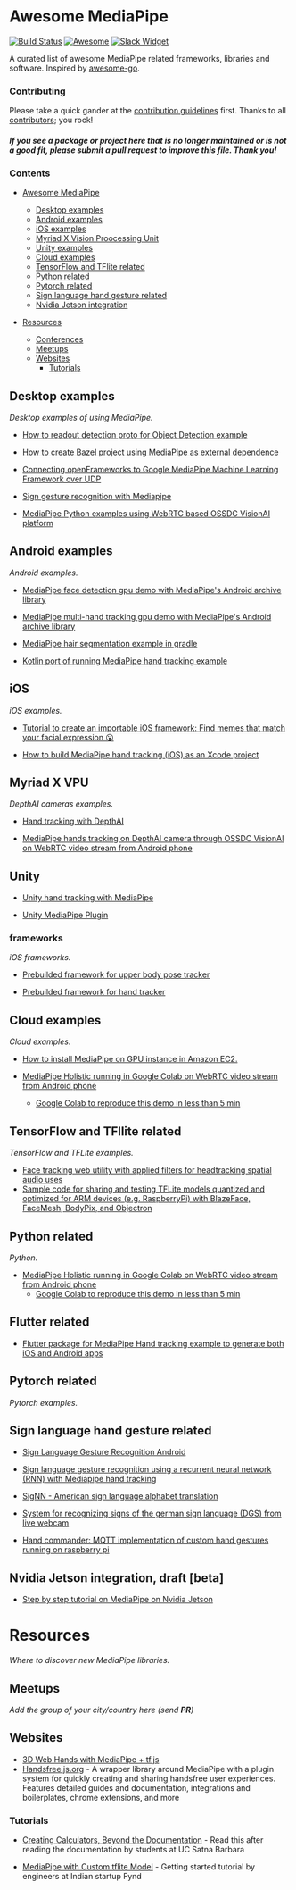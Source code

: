# Awesome MediaPipe

[![Build Status](https://travis-ci.org/mgyong/awesome-mediapipe.svg?branch=master)](https://travis-ci.org/mgyong/awesome-mediapipe) [![Awesome](https://cdn.rawgit.com/sindresorhus/awesome/d7305f38d29fed78fa85652e3a63e154dd8e8829/media/badge.svg)](https://github.com/sindresorhus/awesome) [![Slack Widget](https://img.shields.io/badge/join-us%20on%20slack-gray.svg?longCache=true&logo=slack&colorB=red)](https://mediapipe.page.link/joinslack)

A curated list of awesome MediaPipe related frameworks, libraries and software. Inspired by [awesome-go](https://github.com/avelino/awesome-go).

### Contributing

Please take a quick gander at the [contribution guidelines](https://github.com/mgyong/awesome-mediapipe/blob/master/CONTRIBUTING.md) first. Thanks to all [contributors](https://github.com/mgyong/awesome-mediapipe/graphs/contributors); you rock!

#### *If you see a package or project here that is no longer maintained or is not a good fit, please submit a pull request to improve this file. Thank you!*

### Contents

- [Awesome MediaPipe](#awesome-mp)
    - [Desktop examples](#desktop-examples)
    - [Android examples](#android-examples)
    - [iOS examples](#ios)
    - [Myriad X Vision Proocessing Unit](#myriad-x-vpu)
    - [Unity examples](#unity)
    - [Cloud examples](#cloud-examples)
    - [TensorFlow and TFlite related](#tensorflow-and-tfllite-related)
    - [Python related](#python-related)
    - [Pytorch related](#pytorch-related)
    - [Sign language hand gesture related](#sign-language-hand-gesture-related)
    - [Nvidia Jetson integration](#nvidia-jetson-integration-draft-beta)

- [Resources](#resources)
    - [Conferences](#conferences)
    - [Meetups](#meetups)
    - [Websites](#websites)
        - [Tutorials](#tutorials)

## Desktop examples

*Desktop examples of using MediaPipe.*

* [How to readout detection proto for Object Detection example](https://github.com/mgyong/mediapipe-issue200)

* [How to create Bazel project using MediaPipe as external dependence](https://github.com/mgyong/mediapipe_addons)

* [Connecting openFrameworks to Google MediaPipe Machine Learning Framework over UDP](https://github.com/madelinegannon/example-mediapipe-udp)

* [Sign gesture recognition with Mediapipe](https://github.com/nodamu/sign-language-recogntion)

* [MediaPipe Python examples using WebRTC based OSSDC VisionAI platform](https://github.com/OSSDC/OSSDC-VisionAI-Core/blob/master/video_processing_mediapipe.py)

## Android examples

*Android examples.*

* [MediaPipe face detection gpu demo with MediaPipe's Android archive library](https://github.com/jiuqiant/mediapipe_face_detection_aar_example)

* [MediaPipe multi-hand tracking gpu demo with MediaPipe's Android archive library](https://github.com/jiuqiant/mediapipe_multi_hands_tracking_aar_example)

* [MediaPipe hair segmentation example in gradle](https://github.com/afsaredrisy/MediapipeSegmentationGradle)

* [Kotlin port of running MediaPipe hand tracking example](https://github.com/machidyo/MediaPipeHandTracking)

## iOS

*iOS examples.*

* [Tutorial to create an importable iOS framework: Find memes that match your facial expression 😮](https://medium.com/@powderapp/mediapipe-tutorial-find-memes-that-match-your-facial-expression-9bf598da98c0)

* [How to build MediaPipe hand tracking (iOS) as an Xcode project](https://qiita.com/ponte1010/items/ed10cb2b5dcf7579f9bc)

## Myriad X VPU

*DepthAI cameras examples.*

* [Hand tracking with DepthAI](https://github.com/geaxgx/depthai_hand_tracker)

* [MediaPipe hands tracking on DepthAI camera through OSSDC VisionAI on WebRTC video stream from Android phone](https://www.youtube.com/watch?v=CdvpjKfNUWw)  

## Unity

* [Unity hand tracking with MediaPipe](https://github.com/TesseraktZero/UnityHandTrackingWithMediapipe)

* [Unity MediaPipe Plugin](https://github.com/homuler/MediapipeUnityPlugin)

### frameworks

*iOS frameworks.*

* [Prebuilded framework for upper body pose tracker](https://github.com/noppefoxwolf/UpperBodyPoseTracker)

* [Prebuilded framework for hand tracker](https://github.com/noppefoxwolf/HandTracker)

## Cloud examples

*Cloud examples.*

* [How to install MediaPipe on GPU instance in Amazon EC2.](https://dev.classmethod.jp/articles/mediapipe-install-on-aws-ec2-with-gpu-english/)
 
* [MediaPipe Holistic running in Google Colab on WebRTC video stream from Android phone](https://www.youtube.com/watch?v=0l9Bb5IC86E)
    - [Google Colab to reproduce this demo in less than 5 min](https://colab.research.google.com/github/OSSDC/OSSDC-VisionAI-Core/blob/master/OSSDC_VisionAI_demo_reel.ipynb) 

## TensorFlow and TFllite related

*TensorFlow and TFLite examples.*

* [Face tracking web utility with applied filters for headtracking spatial audio uses](https://github.com/Mach1Studios/m1-web-spatialaudioplayer)
* [Sample code for sharing and testing TFLite models quantized and optimized for ARM devices (e.g. RaspberryPi) with BlazeFace, FaceMesh, BodyPix, and Objectron](https://github.com/PINTO0309/PINTO_model_zoo)

## Python related

*Python.*

* [MediaPipe Holistic running in Google Colab on WebRTC video stream from Android phone](https://www.youtube.com/watch?v=0l9Bb5IC86E)
    - [Google Colab to reproduce this demo in less than 5 min](https://colab.research.google.com/github/OSSDC/OSSDC-VisionAI-Core/blob/master/OSSDC_VisionAI_demo_reel.ipynb) 

## Flutter related

* [Flutter package for MediaPipe Hand tracking example to generate both iOS and Android apps](https://github.com/zhouzaihang/flutter_hand_tracking_plugin)

## Pytorch related

*Pytorch examples.*

## Sign language hand gesture related
* [Sign Language Gesture Recognition Android](https://github.com/nodamu/sign-language-recogntion-android)

* [Sign language gesture recognition using a recurrent neural network (RNN) with Mediapipe hand tracking](https://github.com/rabBit64/Sign-language-recognition-with-RNN-and-Mediapipe)

* [SigNN - American sign language alphabet translation](https://github.com/AriAlavi/SigNN)

* [System for recognizing signs of the german sign language (DGS) from live webcam](https://github.com/Tachionstrahl/SignLanguageRecognition)

* [Hand commander: MQTT implementation of custom hand gestures running on raspberry pi](https://www.deuxexsilicon.com/2020/03/16/1st-motivation-and-first-steps/)

## Nvidia Jetson integration, draft [beta]
*  [Step by step tutorial on MediaPipe on Nvidia Jetson](https://github.com/AndreV84/mediapipe)

# Resources

*Where to discover new MediaPipe libraries.*

## Meetups

*Add the group of your city/country here (send **PR**)*

## Websites

* [3D Web Hands with MediaPipe + tf.js](https://glitch.com/edit/#!/3dweb-hands?path=README.md%3A1%3A0)
* [Handsfree.js.org](https://handsfree.js.org) - A wrapper library around MediaPipe with a plugin system for quickly creating and sharing handsfree user experiences. Features detailed guides and documentation, integrations and boilerplates, chrome extensions, and more

### Tutorials

* [Creating Calculators, Beyond the Documentation](https://codeburst.io/creating-calculators-in-mediapipe-beyond-the-documentation-83e1883b91a?source=friends_link&sk=0428794f27a1e7d62cdd0726fdc5eb62) - Read this after reading the documentation by students at UC Satna Barbara

* [MediaPipe with Custom tflite Model](https://blog.gofynd.com/mediapipe-with-custom-tflite-model-d3ea0427b3c1?gi=34cdb896bc94) - Getting started tutorial by engineers at Indian startup Fynd
